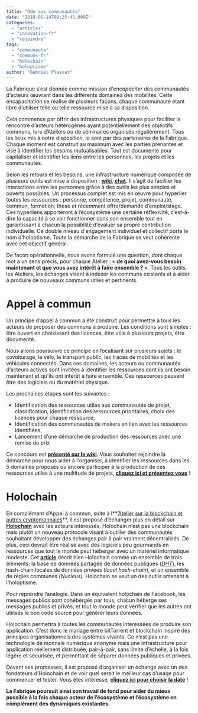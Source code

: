 ```yaml
---
title: "Ode aux communautés"
date: "2018-05-14T09:25:45.000Z"
categories: 
  - "articles"
  - "innovation-fr"
  - "rejoindre"
tags: 
  - "communaute"
  - "communs-fr"
  - "holochain"
  - "holoptisme"
author: "Gabriel Plassat"
---
```


La Fabrique s’est donnée comme mission d’_encapaciter_ des communautés d’acteurs œuvrant dans les différents domaines des mobilités. Cette encapacitation se réalise de plusieurs façons, chaque communauté étant libre d’utiliser telle ou telle ressource mise à sa disposition.

Cela commence par offrir des infrastructures physiques pour faciliter la rencontre d’acteurs hétérogènes ayant potentiellement des objectifs communs, lors d’Ateliers ou de séminaires organisés régulièrement. Tous les lieux mis à notre disposition, le sont par des partenaires de la Fabrique. Chaque moment est construit au maximum avec les parties prenantes et vise à identifier les besoins mutualisables. Tout est documenté pour capitaliser et identifier les liens entre les personnes, les projets et les communautés.

Selon les retours et les besoins, une infrastructure numérique composée de plusieurs outils est mise à disposition : [**wiki**](http://wiki.lafabriquedesmobilites.fr/wiki/Accueil), [**chat**](https://chat.fabmob.io). Il s’agit de faciliter les interactions entre les personnes grâce à des outils les plus simples et ouverts possibles. Un processus complet est mis en œuvre pour hyperlier toutes les ressources : personne, compétence, projet, communauté, commun, formation, thèse et récemment offre/demande d’emploi/stage. Ces hyperliens apporteront à l’écosystème une certaine réflexivité, c’est-à-dire la capacité à se voir fonctionner dans son ensemble tout en garantissant à chacun la possibilité d’évaluer sa propre contribution individuelle. Ce double niveau d'engagement individuel et collectif porte le nom d’holoptisme. Toute la démarche de la Fabrique se veut cohérente avec cet objectif général.

De façon opérationnelle, nous avons formulé une question, dont chaque mot a un sens précis, pour chaque Atelier : « **de quoi avez-vous besoin maintenant et que vous avez intérêt à faire ensemble ?** ». Tous les outils, les Ateliers, les échanges visent à indexer les communs existants et à aider à produire de nouveaux communs utiles et pertinents.

# **Appel à commun**

Un principe d’appel à commun a été construit pour permettre à tous les acteurs de proposer des communs à produire. Les conditions sont simples : être ouvert en choisissant des licences, être utile à plusieurs projets, être documenté.

Nous allons poursuivre ce principe en focalisant sur plusieurs sujets : le covoiturage, le vélo, le transport public, les traces de mobilités et les véhicules connectés. Dans ces domaines, les acteurs ou communautés d’acteurs actives sont invitées à identifier les ressources dont ils ont besoin maintenant et qu’ils ont intérêt à faire ensemble. Ces ressources peuvent être des logiciels ou du matériel physique.

Les prochaines étapes sont les suivantes :

- Identification des ressources utiles aux communautés de projet, classification, identification des ressources prioritaires, choix des licences pour chaque ressource,
- Identification des communautés de makers en lien avec les ressources identifiées,
- Lancement d’une démarche de production des ressources avec une remise de prix

Ce concours est **[présenté sur le wiki](http://wiki.lafabriquedesmobilites.fr/wiki/Concours_open_source_Hardware)**. Vous souhaitez rejoindre la démarche pour nous aider à l'organiser, à identifier les ressources dans les 5 domaines proposés ou encore participer à la production de ces ressources utiles à une multitude de projets, **[cliquez ici et présentez vous](https://chat.fabmob.io/channel/communs)** !

# **Holochain**

En complément d’Appel à commun, suite à l**[’Atelier sur la blockchain et autres cryptomonnaies](http://wiki.lafabriquedesmobilites.fr/wiki/CR_Atelier_Blockchain_1)**, il est proposé d’échanger plus en détail sur **[Holochain](http://holochain.org/)** avec les acteurs intéressés. Holochain n’est pas une blockchain mais plutôt un nouveau protocole visant à outiller des communautés souhaitant développer des échanges pair à pair vraiment décentralisés. De plus, ceci devrait être réalisé avec des logiciels peu gourmands en ressources que tout le monde peut héberger avec un matériel informatique modeste. Cet **[article](https://medium.com/@doute.d/holochain-vers-un-internet-v%C3%A9ritablement-d%C3%A9centralis%C3%A9-d976a5bff3ae)** décrit bien Holochain comme un ensemble de trois éléments: la base de données partagée de données publiques ([_DHT_](https://fr.wikipedia.org/wiki/Table_de_hachage_distribu%C3%A9e)), les hash-chain locales de données privées (_local hash-chain_), et un ensemble de règles communes (_Nucleus_). Holochain se veut un des outils amenant à l'holoptisme.

Pour reprendre l’analogie. Dans un équivalent holochain de Facebook, les messages publics sont cohébérgés par tous, chacun héberge ses messages publics et privés, et tout le monde peut vérifier que les autres ont utilisés le bon code source pour générer leurs données.

Holochain permettra à toutes les communautés intéressées de produire son application. C’est donc le mariage entre bitTorrent et blockchain inspiré des principes organisationnels des systèmes vivants. Ce n’est pas une technologie de monnaie numérique anonyme mais une infrastructure pour application réellement distribuée, pair-à-pair, sans limite d’échelle, à la fois légère et sécurisée, et permettant de séparer données publiques et privées.

Devant ses promesses, il est proposé d’organiser un échange avec un des fondateurs d’Holochain et de voir quel serait le meilleur cas d’usage pour commencer et tester. Vous êtes intéressé, **[cliquez ici pour choisir la date](https://framadate.org/oCedChAFqfuOv6hL)** !

**La Fabrique poursuit ainsi son travail de fond pour aider du mieux possible à la fois chaque acteur de l’écosystème et l’écosystème en complément des dynamiques existantes.**
